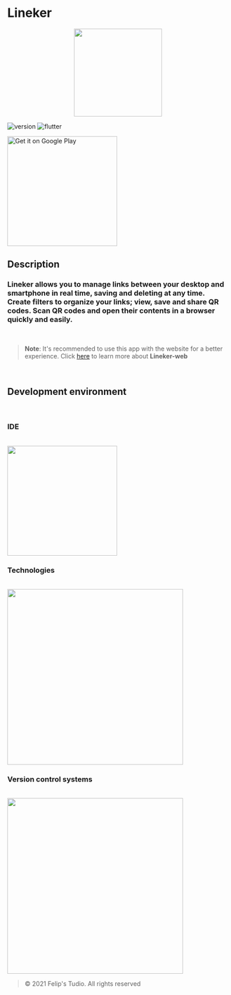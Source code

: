 # Lineker

<p align="center">

<img src="https://user-images.githubusercontent.com/56811005/147376215-4a642ce3-a153-4c0b-9ee5-1d53c023d58d.png" height="200" >

</p>

![version](https://img.shields.io/badge/Version-2.1.3-005884)
![flutter](https://img.shields.io/badge/Flutter-2.8.1-1389FD)

<a style="outline: none;" href='https://play.google.com/store/apps/details?id=com.FelipsTudio.lineker&pcampaignid=pcampaignidMKT-Other-global-all-co-prtnr-py-PartBadge-Mar2515-1'>

<img alt='Get it on Google Play' src='https://play.google.com/intl/en_us/badges/static/images/badges/en_badge_web_generic.png' width="250"/>

</a>

## Description

### Lineker allows you to manage links between your desktop and smartphone in real time, saving and deleting at any time. Create filters to organize your links; view, save and share QR codes. Scan QR codes and open their contents in a browser quickly and easily.

<br>

> **Note**: It's recommended to use this app with the website for a better experience. Click [here](https://github.com/Blackoutseeker/Lineker-web) to learn more about **Lineker-web**

<br>

## Development environment

<br>

### IDE

<br>

<img src="https://user-images.githubusercontent.com/56811005/85485907-0ca8b800-b5a0-11ea-96b1-dd6ad670c7ac.png" width="250" />

<br>

### Technologies

<br>

<img src="https://user-images.githubusercontent.com/56811005/147376962-3c28a903-59c2-412d-bfbe-7f7536dba408.png" width="400" />

<br>

### Version control systems

<br>

<img src="https://user-images.githubusercontent.com/56811005/103469908-d5367780-4d49-11eb-8c56-db348eff1989.png" width="400" >

> © 2021 Felip's Tudio. All rights reserved
